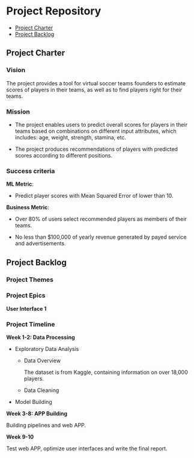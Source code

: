 # Project Repository

<!-- toc -->

- [Project Charter](#project-charter)
- [Project Backlog](#project-backlog)


<!-- tocstop -->

## Project Charter 

### Vision

The project provides a tool for virtual soccer teams founders to estimate scores of players in their teams, as well as to find players right for their teams.

### Mission

- The project enables users to predict overall scores for players in their teams based on combinations on different input attributes, which includes: age, weight, strength, stamina, etc.

- The project produces recommendations of players with predicted scores according to different positions.

### Success criteria 

**ML Metric**: 

- Predict player scores with Mean Squared Error of  lower than 10. 

**Business Metric**: 

- Over 80% of users select recommended players as members of their teams.

- No less than $100,000 of yearly revenue generated by payed service and advertisements.

## Project Backlog

### Project Themes

### Project Epics

**User Interface 1**

### Project Timeline

**Week 1-2: Data Processing**

- Exploratory Data Analysis

  * Data Overview

    The dataset is from Kaggle, containing information on over 18,000 players.

  * Data Cleaning



- Model Building

**Week 3-8: APP Building**

Building pipelines and web APP.

**Week 9-10**

Test web APP, optimize user interfaces and write the final report.


<!--stackedit_data:
eyJoaXN0b3J5IjpbMjc0NzY4MDgxLC0xNDk5NjM3MTQ2LC0yMj
kwODkxNTEsMTc4ODc5NDAxNiwxNTE5NzY3MDQ0LC05ODI1NTE2
MjQsLTg4NTE5NDM2LDU1NDQ3NDgzNywxNTcwMTM1OTEyLDE3NT
gxMjMzOTcsMzI4MDkwODI1LDU5MzcxODg0MiwtMTE0MDgwOTE5
Nyw3OTkzMzg1NDAsLTE0MjM5MjUxNDRdfQ==
-->